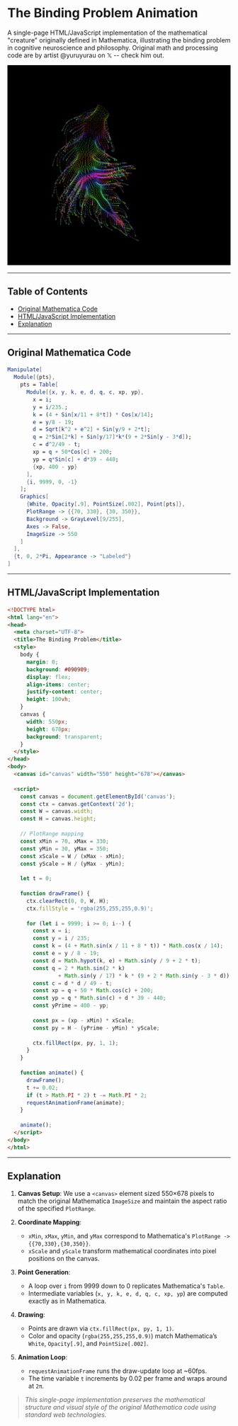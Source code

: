 # The Binding Problem Animation

A single-page HTML/JavaScript implementation of the mathematical "creature" originally defined in Mathematica, illustrating the binding problem in cognitive neuroscience and philosophy. Original math and processing code are by artist @yuruyurau on 𝕏 -- check him out.



![](anim.gif)

---

## Table of Contents

- [Original Mathematica Code](#original-mathematica-code)
- [HTML/JavaScript Implementation](#htmljavascript-implementation)
- [Explanation](#explanation)

---

## Original Mathematica Code

```mathematica
Manipulate[
  Module[{pts},
    pts = Table[
      Module[{x, y, k, e, d, q, c, xp, yp},
        x = i;
        y = i/235.;
        k = (4 + Sin[x/11 + 8*t]) * Cos[x/14];
        e = y/8 - 19;
        d = Sqrt[k^2 + e^2] + Sin[y/9 + 2*t];
        q = 2*Sin[2*k] + Sin[y/17]*k*(9 + 2*Sin[y - 3*d]);
        c = d^2/49 - t;
        xp = q + 50*Cos[c] + 200;
        yp = q*Sin[c] + d*39 - 440;
        {xp, 400 - yp}
      ],
      {i, 9999, 0, -1}
    ];
    Graphics[
      {White, Opacity[.9], PointSize[.002], Point[pts]},
      PlotRange -> {{70, 330}, {30, 350}},
      Background -> GrayLevel[9/255],
      Axes -> False,
      ImageSize -> 550
    ]
  ],
  {t, 0, 2*Pi, Appearance -> "Labeled"}
]
```

---

## HTML/JavaScript Implementation

```html
<!DOCTYPE html>
<html lang="en">
<head>
  <meta charset="UTF-8">
  <title>The Binding Problem</title>
  <style>
    body {
      margin: 0;
      background: #090909;
      display: flex;
      align-items: center;
      justify-content: center;
      height: 100vh;
    }
    canvas {
      width: 550px;
      height: 678px;
      background: transparent;
    }
  </style>
</head>
<body>
  <canvas id="canvas" width="550" height="678"></canvas>

  <script>
    const canvas = document.getElementById('canvas');
    const ctx = canvas.getContext('2d');
    const W = canvas.width;
    const H = canvas.height;

    // PlotRange mapping
    const xMin = 70, xMax = 330;
    const yMin = 30, yMax = 350;
    const xScale = W / (xMax - xMin);
    const yScale = H / (yMax - yMin);

    let t = 0;

    function drawFrame() {
      ctx.clearRect(0, 0, W, H);
      ctx.fillStyle = 'rgba(255,255,255,0.9)';

      for (let i = 9999; i >= 0; i--) {
        const x = i;
        const y = i / 235;
        const k = (4 + Math.sin(x / 11 + 8 * t)) * Math.cos(x / 14);
        const e = y / 8 - 19;
        const d = Math.hypot(k, e) + Math.sin(y / 9 + 2 * t);
        const q = 2 * Math.sin(2 * k)
                + Math.sin(y / 17) * k * (9 + 2 * Math.sin(y - 3 * d));
        const c = d * d / 49 - t;
        const xp = q + 50 * Math.cos(c) + 200;
        const yp = q * Math.sin(c) + d * 39 - 440;
        const yPrime = 400 - yp;

        const px = (xp - xMin) * xScale;
        const py = H - (yPrime - yMin) * yScale;

        ctx.fillRect(px, py, 1, 1);
      }
    }

    function animate() {
      drawFrame();
      t += 0.02;
      if (t > Math.PI * 2) t -= Math.PI * 2;
      requestAnimationFrame(animate);
    }

    animate();
  </script>
</body>
</html>
```

---

## Explanation

1. **Canvas Setup**: We use a `<canvas>` element sized 550×678 pixels to match the original Mathematica `ImageSize` and maintain the aspect ratio of the specified `PlotRange`.

2. **Coordinate Mapping**:

   - `xMin`, `xMax`, `yMin`, and `yMax` correspond to Mathematica's `PlotRange -> {{70,330},{30,350}}`.
   - `xScale` and `yScale` transform mathematical coordinates into pixel positions on the canvas.

3. **Point Generation**:

   - A loop over `i` from 9999 down to 0 replicates Mathematica's `Table`.
   - Intermediate variables (`x, y, k, e, d, q, c, xp, yp`) are computed exactly as in Mathematica.

4. **Drawing**:

   - Points are drawn via `ctx.fillRect(px, py, 1, 1)`.
   - Color and opacity (`rgba(255,255,255,0.9)`) match Mathematica’s `White`, `Opacity[.9]`, and `PointSize[.002]`.

5. **Animation Loop**:

   - `requestAnimationFrame` runs the draw-update loop at \~60fps.
   - The time variable `t` increments by 0.02 per frame and wraps around at `2π`.

> *This single-page implementation preserves the mathematical structure and visual style of the original Mathematica code using standard web technologies.*

